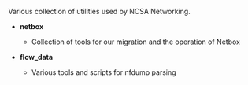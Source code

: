 Various collection of utilities used by NCSA Networking.   

- **netbox**            
  - Collection of tools for our migration and the operation of Netbox
  
- **flow_data**	
  - Various tools and scripts for nfdump parsing